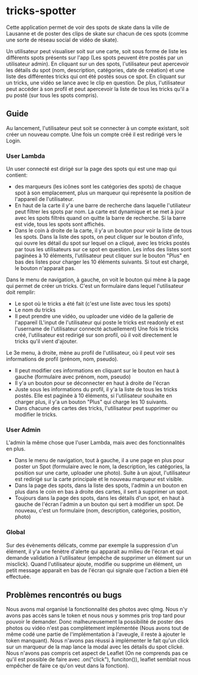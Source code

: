 # tricks-spotter

Cette application permet de voir des spots de skate dans la ville de Lausanne et de poster des clips de skate sur chacun de ces spots (comme une sorte de réseau social de vidéo de skate).

Un utilisateur peut visualiser soit sur une carte, soit sous forme de liste les différents spots présents sur l'app (Les spots peuvent être postés par un utilisateur admin). En cliquant sur un des spots, l'utilisateur peut apercevoir les détails du spot (nom, description, catégories, date de création) et une liste des différentes tricks qui ont été postés sous ce spot. En cliquant sur un tricks, une vidéo se lance avec le clip en question. De plus, l'utilisateur peut accéder à son profil et peut apercevoir la liste de tous les tricks qu'il a pu posté (sur tous les spots compris).

## Guide
Au lancement, l'utilisateur peut soit se connecter à un compte existant, soit créer un nouveau compte. Une fois un compte créé il est redirigé vers le Login.

### User Lambda
Un user connecté est dirigé sur la page des spots qui est une map qui contient:
- des marqueurs (les icônes sont les catégories des spots) de chaque spot à son emplacement, plus un marqueur qui représente la position de l'appareil de l'utilisateur.  
- En haut de la carte il y'a une barre de recherche dans laquelle l'utiliateur peut filtrer les spots par nom. La carte est dynamique et se met à jour avec les spots filtrés quand on quitte la barre de recherche. Si la barre est vide, tous les spots sont affichés.
- Dans le coin à droite de la carte, il y'a un bouton pour voir la liste de tous les spots. Dans la liste des spots, on peut cliquer sur le bouton d'info, qui ouvre les détail du spot sur lequel on a cliqué, avec les tricks postés par tous les utilisateurs sur ce spot en question. Les infos des listes sont paginées à 10 éléments, l'utilisateur peut cliquer sur le bouton "Plus" en bas des listes pour charger les 10 éléments suivants. Si tout est chargé, le bouton n'apparait pas.

Dans le menu de navigation, à gauche, on voit le bouton qui mène à la page qui permet de créer un tricks. C'est un formulaire dans lequel l'utilisateur doit remplir:
- Le spot où le tricks a été fait (c'est une liste avec tous les spots)
- Le nom du tricks
- Il peut prendre une vidéo, ou uploader une vidéo de la gallerie de l'appareil
(L'input de l'utilisateur qui poste le tricks est readonly et est l'username de l'utilisateur connecté actuellement)
Une fois le tricks créé, l'utilisateur est redirigé sur son profil, où il voit directement le tricks qu'il vient d'ajouter.

Le 3e menu, à droite, mène au profil de l'utilisateur, où il peut voir ses informations de profil (prénom, nom, pseudo). 
- Il peut modifier ces informations en cliquant sur le bouton en haut à gauche (formulaire avec prénom, nom, pseudo)
- Il y'a un bouton pour se déconnecter en haut à droite de l'écran
- Juste sous les informations du profil, il y'a la liste de tous les tricks postés. Elle est paginée à 10 éléments, si l'utilisateur souhaite en charger plus, il y'a un bouton "Plus" qui charge les 10 suivants.
- Dans chacune des cartes des tricks, l'utilisateur peut supprimer ou modifier le tricks.

### User Admin
L'admin la même chose que l'user Lambda, mais avec des fonctionnalités en plus.
- Dans le menu de navigation, tout à gauche, il a une page en plus pour poster un Spot (formulaire avec le nom, la description, les catégories, la position sur une carte, uploader une photo). Suite à un ajout, l'utilisateur est redirigé sur la carte principale et le nouveau marqueur est visible.
- Dans la page des spots, dans la liste des spots, l'admin a un bouton en plus dans le coin en bas à droite des cartes, il sert à supprimer un spot.
- Toujours dans la page des spots, dans les détails d'un spot, en haut à gauche de l'écran l'admin a un bouton qui sert à modifier un spot. De nouveau, c'est un formulaire (nom, description, catégories, position, photo)

### Global
Sur des évènements délicats, comme par exemple la suppression d'un élément, il y'a une fenètre d'alerte qui apparait au milieu de l'écran et qui demande validation à l'utilisateur (empêche de supprimer un élément sur un misclick).
Quand l'utilisateur ajoute, modifie ou supprime un élément, un petit message apparait en bas de l'écran qui signale que l'action a bien été effectuée.

## Problèmes rencontrés ou bugs
Nous avons mal organisé la fonctionnalité des photos avec qImg. Nous n'y avons pas accès sans le token et nous nous y sommes pris trop tard pour pouvoir le demander. Donc malheureusement la possibilité de poster des photos ou vidéo n'est pas complètement implémentée (Nous avons tout de même codé une partie de l'implémentation à l'aveugle, il reste à ajouter le token manquant).
Nous n'avons pas réussi à implémenter le fait qu'un click sur un marqueur de la map lance la modal avec les détails du spot clické. Nous n'avons pas compris cet aspect de Leaflet (On ne comprends pas ce qu'il est possible de faire avec .on("click"), funciton()), leaflet semblait nous empêcher de faire ce qu'on veut dans la fonction).